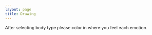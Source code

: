 ```yaml
---
layout: page
title: Drawing
---
```

<script src="https://www.gstatic.com/firebasejs/8.5.0/firebase-app.js"></script>
<script src="https://www.gstatic.com/firebasejs/8.5.0/firebase-firestore.js"></script>
<script src="https://www.gstatic.com/firebasejs/8.5.0/firebase-analytics.js"></script>
<script>
  var firebaseConfig = {
    apiKey: "AIzaSyAYL47leitp_KrE0AnD5LNKfuI7VbrYeAo",
    authDomain: "drawing-test-40ffd.firebaseapp.com",
    projectId: "drawing-test-40ffd",
    storageBucket: "drawing-test-40ffd.appspot.com",
    messagingSenderId: "456507964884",
    appId: "1:456507964884:web:d0dd8d1fcd399e1b06aa41",
    measurementId: "G-M3R35GBEYH"
  };
  firebase.initializeApp(firebaseConfig);
  firebase.analytics();
  const db = firebase.firestore();
  db.settings({
    timestampsInSnapshots: true
  });

</script>
After selecting body type please color in where you feel each emotion.

<div id='drawing-container'>
  <script src="https://cdn.jsdelivr.net/npm/p5@1.3.1/lib/p5.js"></script>
  <script type="text/javascript" src="sketch.js"></script>
  </div>
